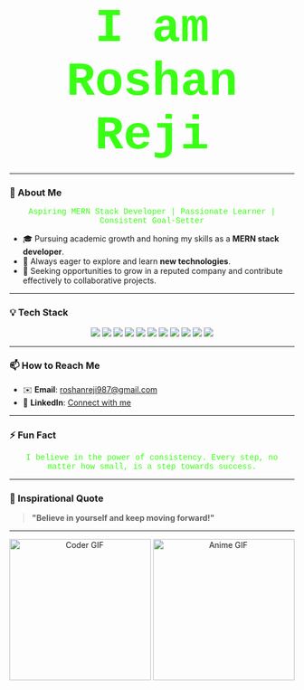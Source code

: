 <h1 align="center">
  <span style="color: #39FF14; font-family: 'Courier New', monospace; font-size: 3em;">
    I am <span>R</span><span>o</span><span>s</span><span>h</span><span>a</span><span>n</span> <span>R</span><span>e</span><span>j</span><span>i</span>
  </span>
</h1>

<!-- Animated Text Placeholder -->
<p align="center">
  <!-- This can be a JavaScript or CSS animation if needed; replace with a GIF or styled text animation if embedding isn’t possible on GitHub -->
</p>

---

### 🌟 About Me

<p align="center" style="color: #39FF14; font-family: 'Courier New', monospace;">
  Aspiring MERN Stack Developer | Passionate Learner | Consistent Goal-Setter
</p>

- 🎓 Pursuing academic growth and honing my skills as a **MERN stack developer**.
- 🚀 Always eager to explore and learn **new technologies**.
- 💼 Seeking opportunities to grow in a reputed company and contribute effectively to collaborative projects.

---

### 💡 Tech Stack

<p align="center">
  <img class="tech-icon" src="https://img.shields.io/badge/-React-39FF14?logo=react&logoColor=black&style=for-the-badge"/>
  <img class="tech-icon" src="https://img.shields.io/badge/-Node.js-39FF14?logo=node.js&logoColor=black&style=for-the-badge"/>
  <img class="tech-icon" src="https://img.shields.io/badge/-Express-39FF14?logo=express&logoColor=black&style=for-the-badge"/>
  <img class="tech-icon" src="https://img.shields.io/badge/-MongoDB-39FF14?logo=mongodb&logoColor=black&style=for-the-badge"/>
  <img class="tech-icon" src="https://img.shields.io/badge/-Postman-39FF14?logo=postman&logoColor=black&style=for-the-badge"/>
  <img class="tech-icon" src="https://img.shields.io/badge/-Bootstrap-39FF14?logo=bootstrap&logoColor=black&style=for-the-badge"/>
  <img class="tech-icon" src="https://img.shields.io/badge/-Tailwind%20CSS-39FF14?logo=tailwind-css&logoColor=black&style=for-the-badge"/>
  <img class="tech-icon" src="https://img.shields.io/badge/-JavaScript-39FF14?logo=javascript&logoColor=black&style=for-the-badge"/>
  <img class="tech-icon" src="https://img.shields.io/badge/-TypeScript-39FF14?logo=typescript&logoColor=black&style=for-the-badge"/>
  <img class="tech-icon" src="https://img.shields.io/badge/-HTML5-39FF14?logo=html5&logoColor=black&style=for-the-badge"/>
  <img class="tech-icon" src="https://img.shields.io/badge/-CSS3-39FF14?logo=css3&logoColor=black&style=for-the-badge"/>
</p>

---

### 📫 How to Reach Me

- ✉️ **Email**: [roshanreji987@gmail.com](mailto:roshanreji987@gmail.com)
- 💬 **LinkedIn**: [Connect with me](https://www.linkedin.com/in/roshan-reji-96951722b/)

---

### ⚡ Fun Fact

<p align="center" style="color: #39FF14; font-family: 'Courier New', monospace;">
  I believe in the power of consistency. Every step, no matter how small, is a step towards success.
</p>

---

### 🌟 Inspirational Quote

> **"Believe in yourself and keep moving forward!"**

---

<!-- Placeholder for GIF Section -->
<p align="center">
  <!-- Anime or coder GIFs can be added here -->
  <img src="https://media.giphy.com/media/J2SYXtWRZhObBCrIFX/giphy.gif" width="250" alt="Coder GIF">
  <img src="https://media.giphy.com/media/8YutMatqkTfSE/giphy.gif" width="250" alt="Anime GIF">
</p>
